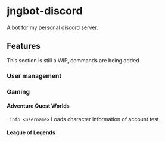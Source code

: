 # jngbot-discord
A bot for my personal discord server.
## Features
This section is still a WIP, commands are being added
### User management
### Gaming
#### Adventure Quest Worlds
`.info <username>`
Loads character information of account test
#### League of Legends